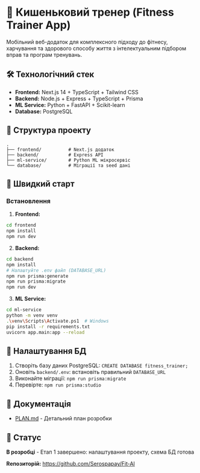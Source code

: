 # 💪 Кишеньковий тренер (Fitness Trainer App)

Мобільний веб-додаток для комплексного підходу до фітнесу, харчування та здорового способу життя з інтелектуальним підбором вправ та програм тренувань.

## 🛠 Технологічний стек

- **Frontend:** Next.js 14 + TypeScript + Tailwind CSS
- **Backend:** Node.js + Express + TypeScript + Prisma
- **ML Service:** Python + FastAPI + Scikit-learn
- **Database:** PostgreSQL

## 📁 Структура проекту

```
.
├── frontend/          # Next.js додаток
├── backend/           # Express API
├── ml-service/        # Python ML мікросервіс
└── database/          # Міграції та seed дані
```

## 🚀 Швидкий старт

### Встановлення

1. **Frontend:**
```bash
cd frontend
npm install
npm run dev
```

2. **Backend:**
```bash
cd backend
npm install
# Налаштуйте .env файл (DATABASE_URL)
npm run prisma:generate
npm run prisma:migrate
npm run dev
```

3. **ML Service:**
```bash
cd ml-service
python -m venv venv
.\venv\Scripts\Activate.ps1  # Windows
pip install -r requirements.txt
uvicorn app.main:app --reload
```

## 🔧 Налаштування БД

1. Створіть базу даних PostgreSQL: `CREATE DATABASE fitness_trainer;`
2. Оновіть `backend/.env`: встановіть правильний `DATABASE_URL`
3. Виконайте міграції: `npm run prisma:migrate`
4. Перевірте: `npm run prisma:studio`

## 📖 Документація

- [PLAN.md](./PLAN.md) - Детальний план розробки

## 📝 Статус

**В розробці** - Етап 1 завершено: налаштування проекту, схема БД готова

**Rепозиторій:** https://github.com/Serospapay/Fit-AI

